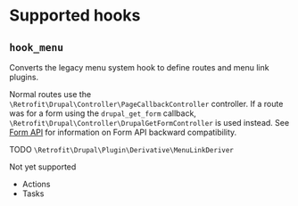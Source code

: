 # Supported hooks

## `hook_menu`

Converts the legacy menu system hook to define routes and menu link plugins.

Normal routes use the `\Retrofit\Drupal\Controller\PageCallbackController` controller. If a route was for a form using 
the `drupal_get_form` callback, `\Retrofit\Drupal\Controller\DrupalGetFormController` is used instead. See [Form API](supported-apis.md#form-api) 
for information on Form API backward compatibility.

TODO `\Retrofit\Drupal\Plugin\Derivative\MenuLinkDeriver`

Not yet supported
- Actions
- Tasks

